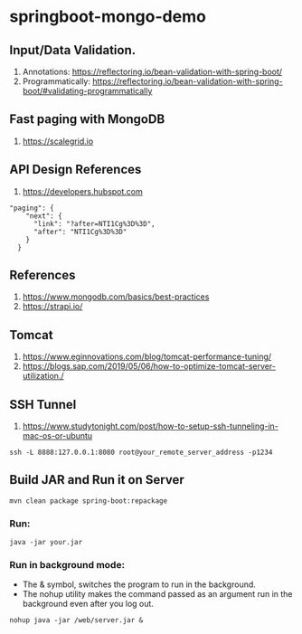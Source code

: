 # springboot-mongo-demo

## Input/Data Validation.
1. Annotations: https://reflectoring.io/bean-validation-with-spring-boot/
2. Programmatically: https://reflectoring.io/bean-validation-with-spring-boot/#validating-programmatically

## Fast paging with MongoDB
1. https://scalegrid.io


## API Design References
1. https://developers.hubspot.com

```
"paging": {
    "next": {
      "link": "?after=NTI1Cg%3D%3D",
      "after": "NTI1Cg%3D%3D"
    }
  }
```

## References
1. https://www.mongodb.com/basics/best-practices
2. https://strapi.io/

## Tomcat
1. https://www.eginnovations.com/blog/tomcat-performance-tuning/
2. https://blogs.sap.com/2019/05/06/how-to-optimize-tomcat-server-utilization./

## SSH Tunnel
1. https://www.studytonight.com/post/how-to-setup-ssh-tunneling-in-mac-os-or-ubuntu

```
ssh -L 8888:127.0.0.1:8080 root@your_remote_server_address -p1234
```
## Build JAR and Run it on Server
```
mvn clean package spring-boot:repackage
```
### Run:
```
java -jar your.jar
```
### Run in background mode:

- The & symbol, switches the program to run in the background.
- The nohup utility makes the command passed as an argument run in the background even after you log out.
```
nohup java -jar /web/server.jar &
```
